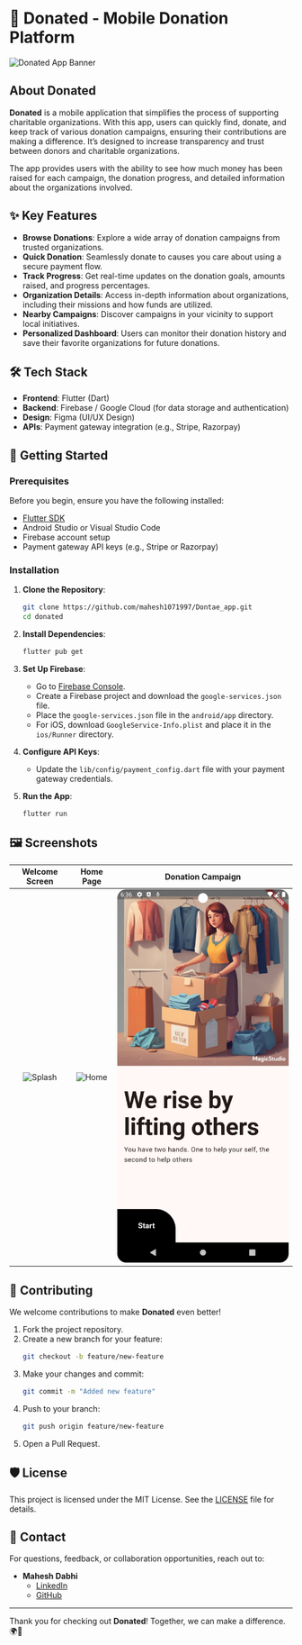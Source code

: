 # 📱 Donated - Mobile Donation Platform

![Donated App Banner](path_to_image.png)

## About Donated
**Donated** is a mobile application that simplifies the process of supporting charitable organizations. With this app, users can quickly find, donate, and keep track of various donation campaigns, ensuring their contributions are making a difference. It’s designed to increase transparency and trust between donors and charitable organizations.

The app provides users with the ability to see how much money has been raised for each campaign, the donation progress, and detailed information about the organizations involved.

## ✨ Key Features
- **Browse Donations**: Explore a wide array of donation campaigns from trusted organizations.
- **Quick Donation**: Seamlessly donate to causes you care about using a secure payment flow.
- **Track Progress**: Get real-time updates on the donation goals, amounts raised, and progress percentages.
- **Organization Details**: Access in-depth information about organizations, including their missions and how funds are utilized.
- **Nearby Campaigns**: Discover campaigns in your vicinity to support local initiatives.
- **Personalized Dashboard**: Users can monitor their donation history and save their favorite organizations for future donations.

## 🛠️ Tech Stack
- **Frontend**: Flutter (Dart)
- **Backend**: Firebase / Google Cloud (for data storage and authentication)
- **Design**: Figma (UI/UX Design)
- **APIs**: Payment gateway integration (e.g., Stripe, Razorpay)

## 🚀 Getting Started

### Prerequisites
Before you begin, ensure you have the following installed:
- [Flutter SDK](https://flutter.dev/docs/get-started/install)
- Android Studio or Visual Studio Code
- Firebase account setup
- Payment gateway API keys (e.g., Stripe or Razorpay)

### Installation

1. **Clone the Repository**:
    ```bash
    git clone https://github.com/mahesh1071997/Dontae_app.git
    cd donated
    ```

2. **Install Dependencies**:
    ```bash
    flutter pub get
    ```

3. **Set Up Firebase**:
    - Go to [Firebase Console](https://console.firebase.google.com/).
    - Create a Firebase project and download the `google-services.json` file.
    - Place the `google-services.json` file in the `android/app` directory.
    - For iOS, download `GoogleService-Info.plist` and place it in the `ios/Runner` directory.

4. **Configure API Keys**:
    - Update the `lib/config/payment_config.dart` file with your payment gateway credentials.

5. **Run the App**:
    ```bash
    flutter run
    ```

## 🖼️ Screenshots
| Welcome Screen | Home Page | Donation Campaign |
|:--------------:|:---------:|:-----------------:|
| ![Splash](screenshot/Screenshot_20241108_182532.png) | ![Home](screenshot/Screenshot_20241108_183446.png) | ![Details](screenshot/Screenshot_20241108_183607.png) |

## 🤝 Contributing
We welcome contributions to make **Donated** even better!

1. Fork the project repository.
2. Create a new branch for your feature:
    ```bash
    git checkout -b feature/new-feature
    ```
3. Make your changes and commit:
    ```bash
    git commit -m "Added new feature"
    ```
4. Push to your branch:
    ```bash
    git push origin feature/new-feature
    ```
5. Open a Pull Request.

## 🛡️ License
This project is licensed under the MIT License. See the [LICENSE](LICENSE) file for details.

## 💬 Contact
For questions, feedback, or collaboration opportunities, reach out to:

- **Mahesh Dabhi**
  - [LinkedIn](https://www.linkedin.com/in/maheshdabhi)
  - [GitHub](https://github.com/yourusername)

---

Thank you for checking out **Donated**! Together, we can make a difference. 🌍🤝
